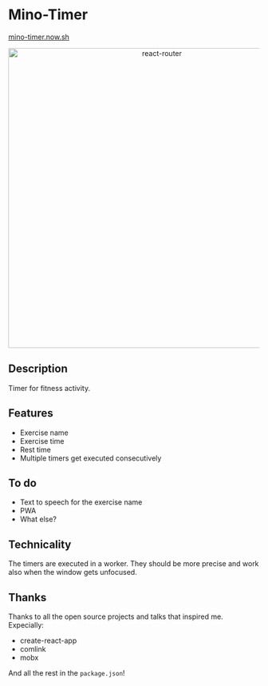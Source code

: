 # Mino-Timer

[mino-timer.now.sh](https://mino-timer.now.sh)

<p align="center">
  <a href="https://mino-timer.now.sh">
    <img alt="react-router" src="https://mino-timer.now.sh/images/timer-screenshot.png" width="600">
  </a>
</p>

## Description

Timer for fitness activity.

## Features

* Exercise name
* Exercise time
* Rest time
* Multiple timers get executed consecutively

## To do

* Text to speech for the exercise name
* PWA
* What else?

## Technicality

The timers are executed in a worker. They should be more precise and work also when the window gets unfocused.

## Thanks

Thanks to all the open source projects and talks that inspired me.
Expecially:

* create-react-app
* comlink
* mobx

And all the rest in the `package.json`!
